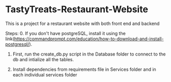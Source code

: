 # TastyTreats-Restaurant-Website
This is a project for a restaurant website with both front end and backend

Steps:
0. If you don't have postgreSQL, install it using the link(https://commandprompt.com/education/how-to-download-and-install-postgresql/). 

1. First, run the create_db.py script in the Database folder to connect to the db and intialize all the tables.

2. Install dependencies from requirements file in Services folder and in each individual services folder